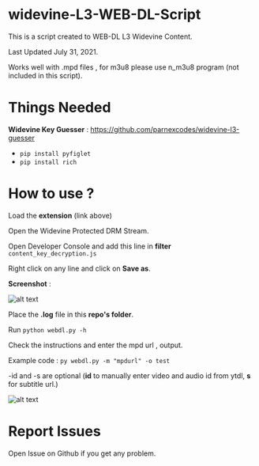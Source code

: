 # widevine-L3-WEB-DL-Script
This is a script created to WEB-DL L3 Widevine Content.

Last Updated July 31, 2021.

Works well with .mpd files , for m3u8 please use n_m3u8 program (not included in this script).

# Things Needed

**Widevine Key Guesser** : <https://github.com/parnexcodes/widevine-l3-guesser>

- `pip install pyfiglet`
- `pip install rich`

# How to use ?

Load the **extension** (link above)

Open the Widevine Protected DRM Stream.

Open Developer Console and add this line in **filter** `content_key_decryption.js`

Right click on any line and click on **Save as**.

**Screenshot** : 

![alt text](https://i.imgur.com/yvMbFAq.png "image")

Place the **.log** file in this **repo's folder**.

Run `python webdl.py -h`

Check the instructions and enter the mpd url , output.

Example code : `py webdl.py -m "mpdurl" -o test`

-id and -s are optional (**id** to manually enter video and audio id from ytdl, **s** for subtitle url.)

![alt text](https://i.imgur.com/wc17Qjx.png "image")

# Report Issues

Open Issue on Github if you get any problem.
